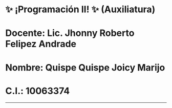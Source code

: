 # ✨ ¡Programación II! ✨ (Auxiliatura)
# **Docente:** Lic. **Jhonny Roberto Felipez Andrade**
# **Nombre:** **Quispe Quispe Joicy Marijo**
# **C.I.:** **10063374**
---
